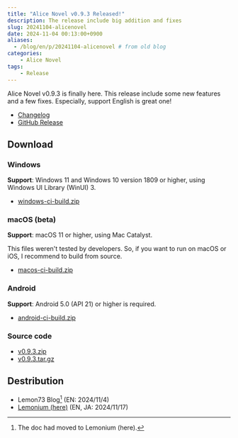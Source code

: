 ```yaml
---
title: "Alice Novel v0.9.3 Released!"
description: The release include big addition and fixes
slug: 20241104-alicenovel
date: 2024-11-04 00:13:00+0900
aliases:
  - /blog/en/p/20241104-alicenovel # from old blog
categories:
    - Alice Novel
tags:
    - Release
---
```


Alice Novel v0.9.3 is finally here. This release include some new features and a few fixes. Especially, support English is great one!

- [Changelog](https://github.com/AliceNovel/AliceNovel/blob/v0.9.3/docs/CHANGELOG.md#v093)
- [GitHub Release](https://github.com/AliceNovel/AliceNovel/releases/tag/v0.9.3)

## Download

### Windows

**Support**: Windows 11 and Windows 10 version 1809 or higher, using Windows UI Library (WinUI) 3.

- [windows-ci-build.zip](https://github.com/AliceNovel/AliceNovel/releases/download/v0.9.3/windows-ci-build.zip)

### macOS (beta)

**Support**: macOS 11 or higher, using Mac Catalyst.

This files weren't tested by developers. So, if you want to run on macOS or iOS, I recommend to build from source.

- [macos-ci-build.zip](https://github.com/AliceNovel/AliceNovel/releases/download/v0.9.3/macos-ci-build.zip)

### Android

**Support**: Android 5.0 (API 21) or higher is required.

- [android-ci-build.zip](https://github.com/AliceNovel/AliceNovel/releases/download/v0.9.3/android-ci-build.zip)

### Source code

- [v0.9.3.zip](https://github.com/AliceNovel/AliceNovel/archive/refs/tags/v0.9.3.zip)
- [v0.9.3.tar.gz](https://github.com/AliceNovel/AliceNovel/archive/refs/tags/v0.9.3.tar.gz)

## Destribution

- Lemon73 Blog[^new-website] (EN: 2024/11/4)
- [Lemonium (here)](./) (EN, JA: 2024/11/17)

[^new-website]: The doc had moved to Lemonium (here).
